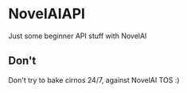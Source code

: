# NovelAIAPI
Just some beginner API stuff with NovelAI
## Don't
Don't try to bake cirnos 24/7, against NovelAI TOS :)

